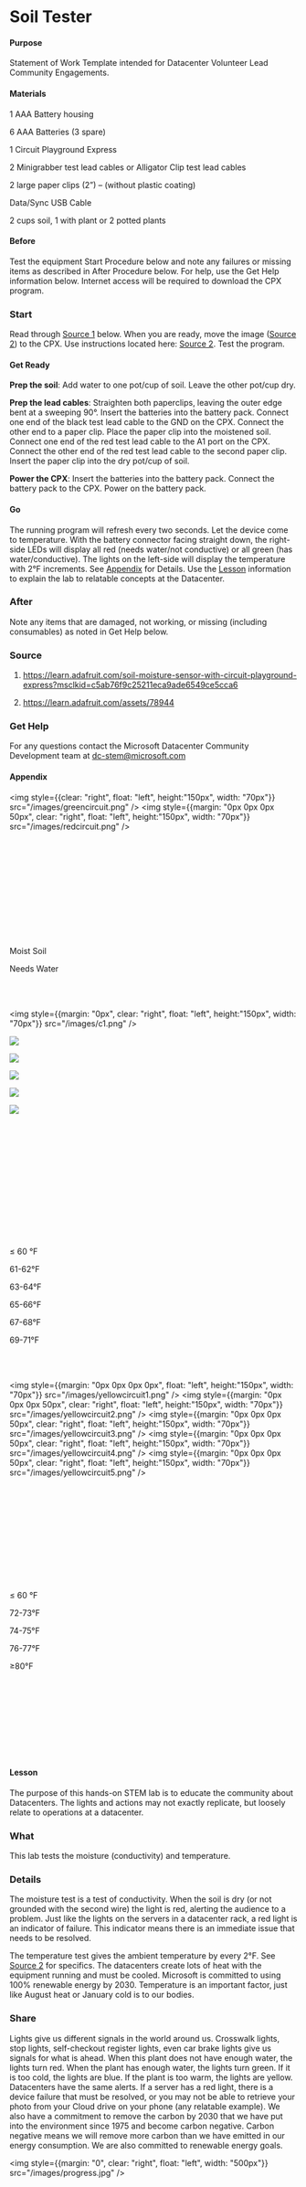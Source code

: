 # Soil Tester
#### Purpose
Statement of Work Template intended for Datacenter Volunteer Lead Community Engagements.  

#### Materials
1 AAA Battery housing

6 AAA Batteries (3 spare)

1 Circuit Playground Express

2 Minigrabber test lead cables or Alligator Clip test lead cables

2 large paper clips (2”) – (without plastic coating)

Data/Sync USB Cable

2 cups soil, 1 with plant or 2 potted plants


#### Before
Test the equipment Start Procedure below and note any failures or missing items as described in After Procedure below.  For help, use the Get Help information below.  Internet access will be required to download the CPX program.

### Start
Read through  [Source 1](#Source-1) below. When you are ready, move the image ([Source 2](#Source-2)) to the CPX.  Use instructions located here: [Source 2](#Source-2).  Test the program.

#### Get Ready
**Prep the soil**: Add water to one pot/cup of soil.  Leave the other pot/cup dry.

**Prep the lead cables**: Straighten both paperclips, leaving the outer edge bent at a sweeping 90°.  Insert the batteries into the battery pack.  Connect one end of the black test lead cable to the GND on the CPX.  Connect the other end to a paper clip.  Place the paper clip into the moistened soil. Connect one end of the red test lead cable to the A1 port on the CPX.  Connect the other end of the red test lead cable to the second paper clip.  Insert the paper clip into the dry pot/cup of soil.  

**Power the CPX**: Insert the batteries into the battery pack.  Connect the battery pack to the CPX. Power on the battery pack.

#### Go
The running program will refresh every two seconds.  Let the device come to temperature.  With the battery connector facing straight down, the right-side LEDs will display all red (needs water/not conductive) or all green (has water/conductive).  The lights on the left-side will display the temperature with 2°F increments. See  [Appendix](#Appendix) for Details. Use the [Lesson](#Lesson) information to explain the lab to relatable concepts at the Datacenter.


### After
Note any items that are damaged, not working, or missing (including consumables) as noted in Get Help below.

### Source
1. https://learn.adafruit.com/soil-moisture-sensor-with-circuit-playground-express?msclkid=c5ab76f9c25211eca9ade6549ce5cca6

2. https://learn.adafruit.com/assets/78944

### Get Help
For any questions contact the Microsoft Datacenter Community Development team at dc-stem@microsoft.com

#### <a id="Appendix"></a>Appendix
<img style={{clear: "right", float: "left", height:"150px", width: "70px"}}
            src="/images/greencircuit.png" />
<img style={{margin: "0px 0px 0px 50px", clear: "right", float: "left", height:"150px", width: "70px"}}
            src="/images/redcircuit.png"  />
<br></br><br></br><br></br><br></br><br></br><br></br>
<p>Moist Soil</p>

<p style={{margin: "-52px 0px 0px 120px"}}>Needs Water</p>

<br></br>

<img style={{margin: "0px", clear: "right", float: "left", height:"150px", width: "70px"}}
            src="/images/c1.png" />
<p style={{margin: "-52px 0px 0px 50px"}}>
<img style={{margin: "0px 0px 0px 50px" , clear: "right", float: "left", height:"150px", width: "70px"}}
            src="/images/c2.png" /></p>
<p style={{margin: "-52px 0px 0px 50px"}}>
<img style={{margin: "0px 0px 0px 50px", clear: "right", float: "left", height:"150px", width: "70px"}}
            src="/images/c3.png" /></p>
<p style={{margin: "-52px 0px 0px 50px"}}>
<img style={{margin: "0px 0px 0px 50px",  clear: "right", float: "left", height:"150px", width: "70px"}}
            src="/images/c4.png" /></p>
<p style={{margin: "-52px 0px 0px 50px"}}>
<img style={{margin: "0px 0px 0px 50px",  clear: "right", float: "left", height:"150px", width: "70px"}}
            src="/images/c5.png" /></p>
<p><img style={{margin: "0px 0px 0px 50px",  clear: "right", float: "left", height:"150px", width: "70px"}}
            src="/images/c6.png" /></p>

<br></br><br></br><br></br><br></br><br></br><br></br>
<p> ≤  60 °F</p>

<p style={{margin: "-52px 0px 0px 120px"}}>61-62°F</p>

<p style={{margin: "-28px 0px 00px 240px"}}> 63-64°F</p>

<p style={{margin: "-28px 0px 0px 360px"}}>65-66°F</p>

<p style={{margin: "-28px 0px 0px 480px"}}>67-68°F</p>

<p style={{margin: "-28px 0px 0px 600px"}}>69-71°F</p>

<br></br>

<img style={{margin: "0px 0px 0px 0px",  float: "left", height:"150px", width: "70px"}}
            src="/images/yellowcircuit1.png" />
<img style={{margin: "0px 0px 0px 50px",  clear: "right", float: "left", height:"150px", width: "70px"}}
            src="/images/yellowcircuit2.png" />
<img style={{margin: "0px 0px 0px 50px",  clear: "right", float: "left", height:"150px", width: "70px"}}
            src="/images/yellowcircuit3.png" />
<img style={{margin: "0px 0px 0px 50px", clear: "right", float: "left", height:"150px", width: "70px"}}
            src="/images/yellowcircuit4.png" />
<img style={{margin: "0px 0px 0px 50px", clear: "right", float: "left", height:"150px", width: "70px"}}
            src="/images/yellowcircuit5.png" />
            

<br></br><br></br><br></br><br></br><br></br>

<p> ≤  60 °F </p>
<p style={{margin: "-52px 0px 0px 120px"}}>72-73°F</p>

<p style={{margin: "-28px 0px 0px 240px"}}>74-75°F</p>

<p style={{margin: "-28px 0px 0px 360px"}}>76-77°F</p>

<p style={{margin: "-28px 0px 0px 480px"}}> ≥80°F</p>

<br></br>
<br></br>
<br></br>
<br></br>


#### <a id="Lesson"></a>Lesson
The purpose of this hands-on STEM lab is to educate the community about Datacenters.  The lights and actions may not exactly replicate, but loosely relate to operations at a datacenter.

### What
This lab tests the moisture (conductivity) and temperature.  

### Details
The moisture test is a test of conductivity.  When the soil is dry (or not grounded with the second wire) the light is red, alerting the audience to a problem.  Just like the lights on the servers in a datacenter rack, a red light is an indicator of failure.  This indicator means there is an immediate issue that needs to be resolved.

The temperature test gives the ambient temperature by every 2°F.  See [Source 2](#Source-2) for specifics.  The datacenters create lots of heat with the equipment running and must be cooled.  Microsoft is committed to using 100% renewable energy by 2030.  Temperature is an important factor, just like August heat or January cold is to our bodies.

### Share
Lights give us different signals in the world around us.  Crosswalk lights, stop lights, self-checkout register lights, even car brake lights give us signals for what is ahead.  When this plant does not have enough water, the lights turn red.  When the plant has enough water, the lights turn green.  If it is too cold, the lights are blue.  If the plant is too warm, the lights are yellow.  Datacenters have the same alerts.  If a server has a red light, there is a device failure that must be resolved, or you may not be able to retrieve your photo from your Cloud drive on your phone (any relatable example).  We also have a commitment to remove the carbon by 2030 that we have put into the environment since 1975 and become carbon negative.  Carbon negative means we will remove more carbon than we have emitted in our energy consumption.  We are also committed to renewable energy goals.

<img style={{margin: "0", clear: "right", float: "left", width: "500px"}}
            src="/images/progress.jpg" />
            
<br></br>
<br></br>
<br></br>
<br></br>
<br></br>
<br></br>
<br></br><br></br><br></br>

### Source:
https://blogs.microsoft.com/blog/2022/03/10/an-update-on-microsofts-sustainability-commitments-building-a-foundation-for-2030/ 

#### <a id="Source-1"></a> Source 1 
The Adafruit Circuit Playground Express (CPX) is a microcontroller with more power, storage space, and RAM than a 386 Intel Computer.  It includes temperature, light, sound, and accelerometer sensors, 10 built in LEDS, speaker, two push buttons, one slide switch, IR receiver and transmitter, 8 analog inputs, power output, 7 capacitive touch inputs, green "ON" LED, reset button, ATSAMD21 ARM Cortex M0 Processor, 2 MB of SPI Flash storage, and a Micro USB port for programming and debugging.

**Source**:
https://learn.adafruit.com/adafruit-circuit-playground-express
[i386 - Wikipedia](https://en.wikipedia.org/wiki/I386?msclkid=d82996eac23711eca097ba0148e8ca79) https://en.wikipedia.org/wiki/I386?msclkid=d82996eac23711eca097ba0148e8ca79 

There are three ways to program the CPX:

1.	makecode.adafruit.com

2.	CircuitPython

3.	Arduino

This program was created with makecode.adafruit.com.  Makecode is a Microsoft product that allows for block style coding.  The program written for this STEM activity is located below in Program 1.

When the CPX is first connected to a computer with the USB cable, it will run the program that is stored on the device.  This may not be the program that you desire to run.  Follow the procedure in Source 3 to reset the CPX to the factory settings.  The CPX will hold the program and not reset to factory settings upon power off.

#### <a id="Source-2"></a>Source 2
To **create this program**, open makecode.adafruit.com.  Select New Project.  Add the program block code components as required in [Program 1](#Program-1). Save the file.

To **move the program** to the CPX:

Plug in the CPX via the USB/Micro USB cable.

Press the reset button twice on the CPX.

All Pixel LED lights will turn on / solid green

The on small LED will turn on / solid green

D13 small LED will slowly blink red

A folder will appear as CPLAYBOOT.

This will be very similar to a USB thumb drive in function.

Copy the saved UF2 file and paste it on the CPLAYBOOT root drive.

The CPX lights will flash, then reset and the CPLAYBOOT drive will disappear from the drive list.

The CPX is now ready with the installed program.

If the soil tester program is running:

The small on LED will turn on / solid green

Right side – LEDs will turn on / solid red (if not grounded)

Left side – LEDs will turn yellow or blue, depending on ambient room temperature (see Appendix)

To **troubleshoot** the CPX device and program:

1.	Check the batteries

2.	Press reset button 1 time.  This will reset the device, like a computer reboot/restart.

3.	Follow steps in Source 1 to download the program to the CPX device.

4.	Try another device and see if the problem repeats.  If it repeats check program in Source 1 and 2 to install the program again.

5.	Follow the procedure in [Source 3](#Source-3) below to reset to factory settings.  Then repeat the procedure to install the Soil Tester program.

#### <a id="Source-3"></a>Source 3
**Download** the original CPX **bootloader**, navigate to [UF2 Bootloader Details | Adafruit Feather M0 Express | Adafruit Learning System](https://learn.adafruit.com/adafruit-feather-m0-express-designed-for-circuit-python-circuitpython/uf2-bootloader-details)[https://learn.adafruit.com/adafruit-feather-m0-express-designed-for-circuit-python-circuitpython/uf2-bootloader-details](https://learn.adafruit.com/adafruit-feather-m0-express-designed-for-circuit-python-circuitpython/uf2-bootloader-details). Scroll to the bottom of the page and click on the green rectangle, with Circuit Playground Express V#.#.# update-bootloader.uf2.  Click on the link (make sure it is for the Circuit Playground Express).  The file will download.



Click on the link (make sure it is for the Circuit Playground Express).  The file will download.

#### <a id="Program-1"></a>Program 1
To **create this program**, open makecode.adafruit.com.  Select New Project.  Add the program block code components as required below.  Save the file.  Program the CPX as listed in [Source 1](#Source-1).

<img style={{margin: "0", clear: "right", float: "left", width: "300px"}}
            src="/images/MakeCode_Program01.jpg" />
            
<img style={{margin: "40px 0px 0px 0px",  clear: "right", align: "bottom", width: "300px"}}
            src="/images/MakeCode_Program04.jpg" />
<br></br><br></br>
           

### Program 1 Continued

<img style={{margin: "0", clear: "right", float: "left", width: "300px"}}
            src="/images/MakeCode_Program06b.jpg" />
   <br></br> <br></br>
            <br></br><br></br>  <br></br><br></br><br></br><br></br><br></br><br></br><br></br><br></br><br></br><br></br>
<img style={{margin: "-15px 0px 0px 0px", clear: "right", float: "left", width: "300px"}}
            src="/images/MakeCode_Program07.jpg" />
<br></br><br></br>
<br></br><br></br><br></br>
    

Save the program by clicking on the blue Save button.  Then download the file by clicking on the pink download button.  The file will be downloaded to your download location on your computer with the same name as in the Save Box.

<p align="center">
<img style={{ width: "300px"}}
            src="/images/MakeCode_Program08.jpg" /></p>


Continue with the procedure in [Source 1](#Source-1) to program the CPX with the new bootloader.
